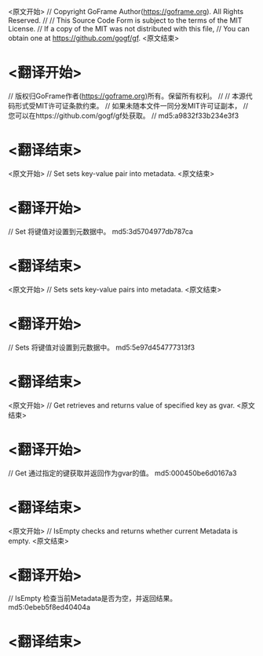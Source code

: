 
<原文开始>
// Copyright GoFrame Author(https://goframe.org). All Rights Reserved.
//
// This Source Code Form is subject to the terms of the MIT License.
// If a copy of the MIT was not distributed with this file,
// You can obtain one at https://github.com/gogf/gf.
<原文结束>

# <翻译开始>
// 版权归GoFrame作者(https://goframe.org)所有。保留所有权利。
//
// 本源代码形式受MIT许可证条款约束。
// 如果未随本文件一同分发MIT许可证副本，
// 您可以在https://github.com/gogf/gf处获取。
// md5:a9832f33b234e3f3
# <翻译结束>


<原文开始>
// Set sets key-value pair into metadata.
<原文结束>

# <翻译开始>
// Set 将键值对设置到元数据中。 md5:3d5704977db787ca
# <翻译结束>


<原文开始>
// Sets sets key-value pairs into metadata.
<原文结束>

# <翻译开始>
// Sets 将键值对设置到元数据中。 md5:5e97d454777313f3
# <翻译结束>


<原文开始>
// Get retrieves and returns value of specified key as gvar.
<原文结束>

# <翻译开始>
// Get 通过指定的键获取并返回作为gvar的值。 md5:000450be6d0167a3
# <翻译结束>


<原文开始>
// IsEmpty checks and returns whether current Metadata is empty.
<原文结束>

# <翻译开始>
// IsEmpty 检查当前Metadata是否为空，并返回结果。 md5:0ebeb5f8ed40404a
# <翻译结束>

